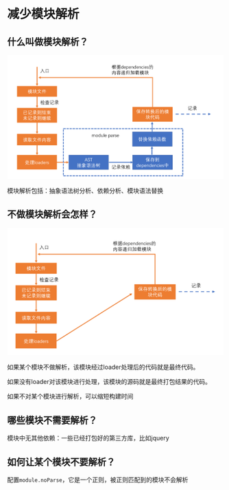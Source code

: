# 减少模块解析

## 什么叫做模块解析？

![](assets/2020-02-13-16-26-41.png)

模块解析包括：抽象语法树分析、依赖分析、模块语法替换

## 不做模块解析会怎样？

![](assets/2020-02-13-16-28-10.png)

如果某个模块不做解析，该模块经过loader处理后的代码就是最终代码。

如果没有loader对该模块进行处理，该模块的源码就是最终打包结果的代码。

如果不对某个模块进行解析，可以缩短构建时间

## 哪些模块不需要解析？

模块中无其他依赖：一些已经打包好的第三方库，比如jquery

## 如何让某个模块不要解析？

配置`module.noParse`，它是一个正则，被正则匹配到的模块不会解析
